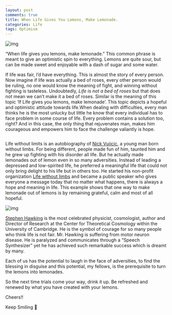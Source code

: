```yaml
---
layout: post
comments: true
title: When Life Gives You Lemons, Make Lemonade.
categories: Life
tags: Optimism
---
```

![img](/blog/public/img/life-lemonade0.jpg)

“When life gives you lemons, make lemonade.” This common phrase is meant to give an optimistic spin to everything. Lemons are quite sour, but can be made sweet and enjoyable with a dash of sugar and some water.

If life was fair, I’d have everything. This is almost the story of every person. Now imagine if life was actually a bed of roses, every other person would be ruling, no one would know the meaning of fight, and winning without fighting is tasteless. Undoubtedly, *Life is not a bed of roses* but that does not mean we can’t make it a bed of roses. Similar is the meaning of this topic ‘If Life gives you lemons, make lemonade’. This topic depicts a hopeful and optimistic attitude towards life.When dealing with difficulties, every man thinks he is the most unlucky but little he know that every individual has to face problem in some course of life. Every problem contains a solution too, right? And in this case, the only thing that rejuvenates man, makes him courageous and empowers him to face the challenge valiantly is hope.

<p align="center">
  <img src="/blog/public/img/life-lemonade1.jpg" alt="">
</p>

Life without limits is an autobiography of [Nick Vujicic](https://en.wikipedia.org/wiki/Nick_Vujicic), a young man born without limbs. For being different, people made fun of him, taunted him and he grew up fighting with his disorder all life. But he actually made lemonades out of lemon even in so many adversities. Instead of leading a depressed and low-spirited life, he preferred a meaningful life that could not only bring delight to his life but in others too. He started his non-profit organization [Life without limbs](https://www.lifewithoutlimbs.org/) and became a public speaker who gives everyone a message today that no matter what happens, there is always a hope and meaning in life. This example shows that one way to make lemonade out of lemons is by remaining grateful, calm and most of all hopeful.

![img](/blog/public/img/life-lemonade2.jpg)

[Stephen Hawking](http://www.hawking.org.uk/) is the most celebrated physicist, cosmologist, author and Director of Research at the Center for Theoretical Cosmology within the University of Cambridge. He is the symbol of courage for so many people who think life is not fair. Mr. Hawking is suffering from motor neuron disease. He is paralyzed and communicates through a “Speech Synthesizer” yet he has achieved such remarkable success which is dreamt by many.

Each of us has the potential to laugh in the face of adversities, to find the blessing in disguise and this potential, my fellows, is the prerequisite to turn the lemons into lemonades.

So the next time trials come your way, drink it up.  Be refreshed and renewed by what you have created with your lemons.

Cheers!!

Keep Smiling 🙂
